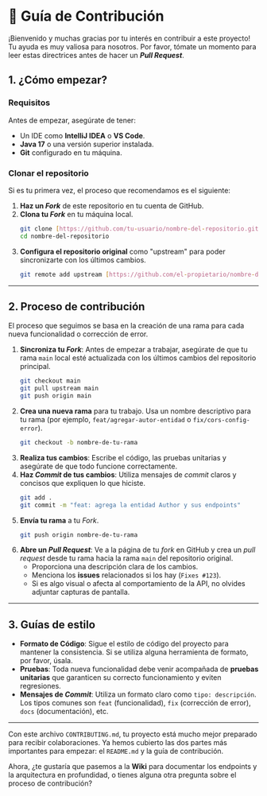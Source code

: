 # 🤝 Guía de Contribución

¡Bienvenido y muchas gracias por tu interés en contribuir a este proyecto! Tu ayuda es muy valiosa para nosotros. Por favor, tómate un momento para leer estas directrices antes de hacer un **_Pull Request_**.

## 1. ¿Cómo empezar?

### Requisitos

Antes de empezar, asegúrate de tener:
* Un IDE como **IntelliJ IDEA** o **VS Code**.
* **Java 17** o una versión superior instalada.
* **Git** configurado en tu máquina.

### Clonar el repositorio

Si es tu primera vez, el proceso que recomendamos es el siguiente:

1.  **Haz un _Fork_** de este repositorio en tu cuenta de GitHub.
2.  **Clona tu _Fork_** en tu máquina local.
    ```bash
    git clone [https://github.com/tu-usuario/nombre-del-repositorio.git](https://github.com/tu-usuario/nombre-del-repositorio.git)
    cd nombre-del-repositorio
    ```
3.  **Configura el repositorio original** como "upstream" para poder sincronizarte con los últimos cambios.
    ```bash
    git remote add upstream [https://github.com/el-propietario/nombre-del-repositorio.git](https://github.com/el-propietario/nombre-del-repositorio.git)
    ```

---

## 2. Proceso de contribución

El proceso que seguimos se basa en la creación de una rama para cada nueva funcionalidad o corrección de error.

1.  **Sincroniza tu _Fork_**: Antes de empezar a trabajar, asegúrate de que tu rama `main` local esté actualizada con los últimos cambios del repositorio principal.
    ```bash
    git checkout main
    git pull upstream main
    git push origin main
    ```
2.  **Crea una nueva rama** para tu trabajo. Usa un nombre descriptivo para tu rama (por ejemplo, `feat/agregar-autor-entidad` o `fix/cors-config-error`).
    ```bash
    git checkout -b nombre-de-tu-rama
    ```
3.  **Realiza tus cambios**: Escribe el código, las pruebas unitarias y asegúrate de que todo funcione correctamente.
4.  **Haz _Commit_ de tus cambios**: Utiliza mensajes de _commit_ claros y concisos que expliquen lo que hiciste.
    ```bash
    git add .
    git commit -m "feat: agrega la entidad Author y sus endpoints"
    ```
5.  **Envía tu rama** a tu _Fork_.
    ```bash
    git push origin nombre-de-tu-rama
    ```
6.  **Abre un _Pull Request_**: Ve a la página de tu _fork_ en GitHub y crea un _pull request_ desde tu rama hacia la rama `main` del repositorio original.
    * Proporciona una descripción clara de los cambios.
    * Menciona los **issues** relacionados si los hay (`Fixes #123`).
    * Si es algo visual o afecta al comportamiento de la API, no olvides adjuntar capturas de pantalla.

---

## 3. Guías de estilo

* **Formato de Código**: Sigue el estilo de código del proyecto para mantener la consistencia. Si se utiliza alguna herramienta de formato, por favor, úsala.
* **Pruebas**: Toda nueva funcionalidad debe venir acompañada de **pruebas unitarias** que garanticen su correcto funcionamiento y eviten regresiones.
* **Mensajes de _Commit_**: Utiliza un formato claro como `tipo: descripción`. Los tipos comunes son `feat` (funcionalidad), `fix` (corrección de error), `docs` (documentación), etc.

---

Con este archivo `CONTRIBUTING.md`, tu proyecto está mucho mejor preparado para recibir colaboraciones. Ya hemos cubierto las dos partes más importantes para empezar: el `README.md` y la guía de contribución.

Ahora, ¿te gustaría que pasemos a la **Wiki** para documentar los endpoints y la arquitectura en profundidad, o tienes alguna otra pregunta sobre el proceso de contribución?